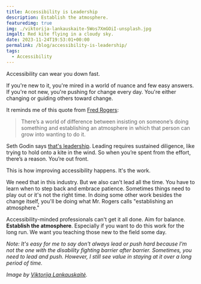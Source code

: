 ```yaml
---
title: Accessibility is Leadership
description: Establish the atmosphere.
featuredimg: true
img: ./viktorija-lankauskaite-5Wos7XmGOiI-unsplash.jpg
imgalt: Red kite flying in a cloudy sky.
date: 2023-11-24T19:53:01+00:00
permalink: /blog/accessibility-is-leadership/
tags:
  - Accessibility
---
```


Accessibility can wear you down fast.

If you're new to it, you're mired in a world of nuance and few easy answers. If you're not new, you're pushing for change every day. You're either changing or guiding others toward change.

It reminds me of this quote from [Fred Rogers](https://www.misterrogers.org/about-fred-rogers/):

> There’s a world of difference between insisting on someone’s doing something and establishing an atmosphere in which that person can grow into wanting to do it.

Seth Godin says [that's leadership](https://seths.blog/2019/08/leadership-2/). Leading requires sustained diligence, like trying to hold onto a kite in the wind. So when you’re spent from the effort, there’s a reason. You’re out front.

This is how improving accessibility happens. It's the work.

We need that in this industry. But we also can't lead all the time. You have to learn when to step back and embrace patience. Sometimes things need to play out or it's not the right time. In doing some other work besides the change itself, you'll be doing what Mr. Rogers calls "establishing an atmosphere."

Accessibility-minded professionals can't get it all done. Aim for balance. **Establish the atmosphere**. Especially if you want to do this work for the long run. We want you teaching those new to the field some day.

_Note: It's easy for me to say don't always lead or push hard because I'm not the one with the disability fighting barrier after barrier. Sometimes, you need to lead and push. However, I still see value in staying at it over a long period of time._

_Image by [Viktorija Lankauskaitė](https://unsplash.com/photos/red-flag-on-pole-under-cloudy-sky-5Wos7XmGOiI)._
